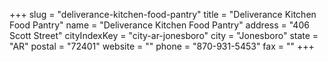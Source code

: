 +++
slug = "deliverance-kitchen-food-pantry"
title = "Deliverance Kitchen Food Pantry"
name = "Deliverance Kitchen Food Pantry"
address = "406 Scott Street"
cityIndexKey = "city-ar-jonesboro"
city = "Jonesboro"
state = "AR"
postal = "72401"
website = ""
phone = "870-931-5453"
fax = ""
+++
